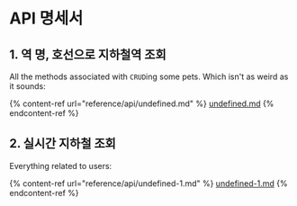 # API 명세서

## 1. 역 명, 호선으로 지하철역 조회

All the methods associated with `CRUD`ing some pets. Which isn't as weird as it sounds:

{% content-ref url="reference/api/undefined.md" %}
[undefined.md](reference/api/undefined.md)
{% endcontent-ref %}

## 2. 실시간 지하철 조회

Everything related to users:

{% content-ref url="reference/api/undefined-1.md" %}
[undefined-1.md](reference/api/undefined-1.md)
{% endcontent-ref %}

